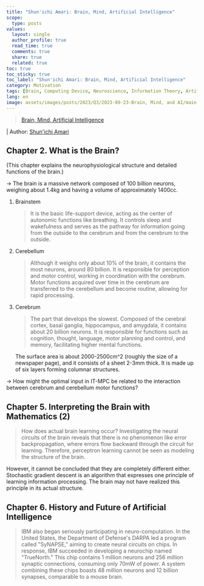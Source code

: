 ```yaml
---
title: "Shun'ichi Amari: Brain, Mind, Artificial Intelligence"
scope:
  type: posts
values:
  layout: single
  author_profile: true
  read_time: true
  comments: true
  share: true
  related: true
toc: true
toc_sticky: true
toc_label: "Shun'ichi Amari: Brain, Mind, Artificial Intelligence"
category: Motivation
tags: [Brain, Computing Device, Neuroscience, Information Theory, Artificial Intelligence]
lang: en
image: assets/images/posts/2023/Q3/2023-09-23-Brain, Mind, and AI/main.jpg
---
```


> [Brain, Mind, Artificial Intelligence](https://product.kyobobook.co.kr/detail/S000001732224)

| Author: [Shun'ichi Amari](https://en.wikipedia.org/wiki/Shun%27ichi_Amari)

## Chapter 2. What is the Brain?

(This chapter explains the neurophysiological structure and detailed functions of the brain.)

→ The brain is a massive network composed of 100 billion neurons, weighing about 1.4kg and having a volume of approximately 1400cc.

1. Brainstem

   > It is the basic life-support device, acting as the center of autonomic functions like breathing.
   > It controls sleep and wakefulness and serves as the pathway for information going from the outside to the cerebrum and from the cerebrum to the outside.

2. Cerebellum

   > Although it weighs only about 10% of the brain, it contains the most neurons, around 80 billion.
   > It is responsible for perception and motor control, working in coordination with the cerebrum.
   > Motor functions acquired over time in the cerebrum are transferred to the cerebellum and become routine, allowing for rapid processing.

3. Cerebrum

   > The part that develops the slowest.
   > Composed of the cerebral cortex, basal ganglia, hippocampus, and amygdala, it contains about 20 billion neurons.
   > It is responsible for functions such as cognition, thought, language, motor planning and control, and memory, facilitating higher mental functions.

   The surface area is about 2000-2500cm^2 (roughly the size of a newspaper page), and it consists of a sheet 2-3mm thick.
   It is made up of six layers forming columnar structures.

   >

→ How might the optimal input in IT-MPC be related to the interaction between cerebrum and cerebellum motor functions?

## Chapter 5. Interpreting the Brain with Mathematics (2)

> How does actual brain learning occur?
> Investigating the neural circuits of the brain reveals that there is no phenomenon like error backpropagation, where errors flow backward through the circuit for learning.
> Therefore, perceptron learning cannot be seen as modeling the structure of the brain.

However, it cannot be concluded that they are completely different either. Stochastic gradient descent is an algorithm that expresses one principle of learning information processing. The brain may not have realized this principle in its actual structure.

>

## Chapter 6. History and Future of Artificial Intelligence

> IBM also began seriously participating in neuro-computation. In the United States, the Department of Defense's DARPA led a program called "SyNAPSE," aiming to create neural circuits on chips. In response, IBM succeeded in developing a neurochip named "TrueNorth."
> This chip contains 1 million neurons and 256 million synaptic connections, consuming only 70mW of power. A system combining these chips boasts 48 million neurons and 12 billion synapses, comparable to a mouse brain.
